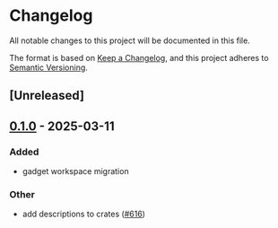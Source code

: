 # Changelog

All notable changes to this project will be documented in this file.

The format is based on [Keep a Changelog](https://keepachangelog.com/en/1.0.0/),
and this project adheres to [Semantic Versioning](https://semver.org/spec/v2.0.0.html).

## [Unreleased]

## [0.1.0](https://github.com/tangle-network/blueprint/releases/tag/gadget-crypto-hashing-v0.1.0) - 2025-03-11

### Added

- gadget workspace migration

### Other

- add descriptions to crates ([#616](https://github.com/tangle-network/blueprint/pull/616))
